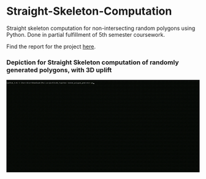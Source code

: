 # Straight-Skeleton-Computation
Straight skeleton computation for non-intersecting random polygons using Python. Done in partial fulfillment of 5th semester coursework.

Find the report for the project [here](https://github.com/Joyoshish/Straight-Skeleton-Computation/blob/master/Mini%20Project%20Report-%20Straight%20Skeleton.pdf).

### Depiction for Straight Skeleton computation of randomly generated polygons, with 3D uplift
<p align="center">
  <img src="https://github.com/Joyoshish/Straight-Skeleton-Computation/blob/master/sample.gif">
</p>
